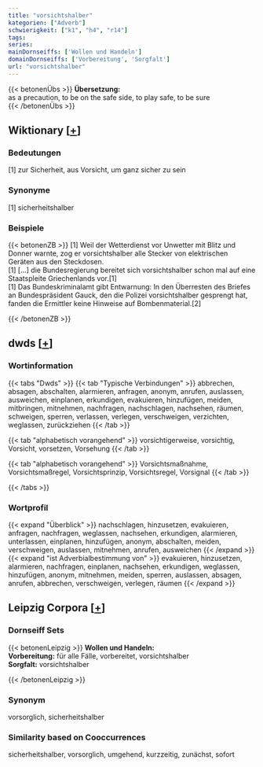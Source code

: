 ```yaml
---
title: "vorsichtshalber"
kategorien: ["Adverb"]
schwierigkeit: ["k1", "h4", "r14"]
tags:
series:
mainDornseiffs: ['Wollen und Handeln']
domainDornseiffs: ['Vorbereitung', 'Sorgfalt']
url: "vorsichtshalber"
---
```


{{< betonenÜbs >}}
**Übersetzung:**  
as a precaution, to be on the safe side, to play safe, to be sure  
{{< /betonenÜbs >}}

## Wiktionary [[+](https://de.wiktionary.org/wiki/vorsichtshalber)]

### Bedeutungen
[1] zur Sicherheit, aus Vorsicht, um ganz sicher zu sein  

### Synonyme
[1] sicherheitshalber  

### Beispiele
{{< betonenZB >}}
[1] Weil der Wetterdienst vor Unwetter mit Blitz und Donner warnte, zog er vorsichtshalber alle Stecker von elektrischen Geräten aus den Steckdosen.  
[1] […] die Bundesregierung bereitet sich vorsichtshalber schon mal auf eine Staatspleite Griechenlands vor.[1]  
[1] Das Bundeskriminalamt gibt Entwarnung: In den Überresten des Briefes an Bundespräsident Gauck, den die Polizei vorsichtshalber gesprengt hat, fanden die Ermittler keine Hinweise auf Bombenmaterial.[2]  

{{< /betonenZB >}}


## dwds [[+](https://www.dwds.de/wb/vorsichtshalber)]

### Wortinformation
{{< tabs "Dwds" >}}
{{< tab "Typische Verbindungen" >}}
abbrechen, absagen, abschalten, alarmieren, anfragen, anonym, anrufen, auslassen, ausweichen, einplanen, erkundigen, evakuieren, hinzufügen, meiden, mitbringen, mitnehmen, nachfragen, nachschlagen, nachsehen, räumen, schweigen, sperren, verlassen, verlegen, verschweigen, verzichten, weglassen, zurückziehen
{{< /tab >}}

{{< tab "alphabetisch vorangehend" >}}
vorsichtigerweise, vorsichtig, Vorsicht, vorsetzen, Vorsehung
{{< /tab >}}

{{< tab "alphabetisch vorangehend" >}}
Vorsichtsmaßnahme, Vorsichtsmaßregel, Vorsichtsprinzip, Vorsichtsregel, Vorsignal
{{< /tab >}}

{{< /tabs >}}

### Wortprofil
{{< expand "Überblick" >}} nachschlagen, hinzusetzen, evakuieren, anfragen, nachfragen, weglassen, nachsehen, erkundigen, alarmieren, unterlassen, einplanen, hinzufügen, anonym, abschalten, meiden, verschweigen, auslassen, mitnehmen, anrufen, ausweichen {{< /expand >}}
{{< expand "ist Adverbialbestimmung von" >}} evakuieren, hinzusetzen, alarmieren, nachfragen, einplanen, nachsehen, erkundigen, weglassen, hinzufügen, anonym, mitnehmen, meiden, sperren, auslassen, absagen, anrufen, abbrechen, verschweigen, verlegen, räumen {{< /expand >}}

## Leipzig Corpora [[+](https://corpora.uni-leipzig.de/en/res?word=vorsichtshalber&corpusId=deu_newscrawl-public_2018)]

### Dornseiff Sets
{{< betonenLeipzig >}}
**Wollen und Handeln:**  
**Vorbereitung:** für alle Fälle, vorbereitet, vorsichtshalber  
**Sorgfalt:** vorsichtshalber  

{{< /betonenLeipzig >}}

### Synonym
vorsorglich, sicherheitshalber


### Similarity based on Cooccurrences
sicherheitshalber, vorsorglich, umgehend, kurzzeitig, zunächst, sofort

